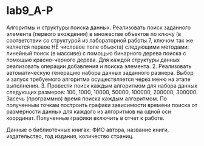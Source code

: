 # lab9_A-P

Алгоритмы и структуры поиска данных.
Реализовать поиск заданного элемента (первого вхождения) в множестве объектов по ключу (в соответствии со структурой из  лабораторной работы 7, ключом так же является  первое НЕ числовое поле объекта) следующими методами:
линейный поиск (в массиве)
с помощью бинарного дерева поиска
с помощью красно-черного дерева.
		Для каждой структуры данных реализовать операции добавления и поиска элемента.
2. Реализовать автоматическую генерацию набора данных заданного размера. Выбор и запуск требуемого алгоритма осуществляется через меню на этапе выполнения.
3. Провести поиск каждым алгоритмом для набора данных следующих размеров: 100, 1000, 10000, 50000, 100000, 200000, 300000. Засечь (программно) время поиска  каждым алгоритмом. По полученным точкам построить графики зависимости времени поиска от размерности данных для каждого из алгоритмов на одной оси координат. Полученные графики включить в отчет к работе.

Данные о библиотечных книгах: ФИО автора, название книги, издательство, год издания, количество страниц.
